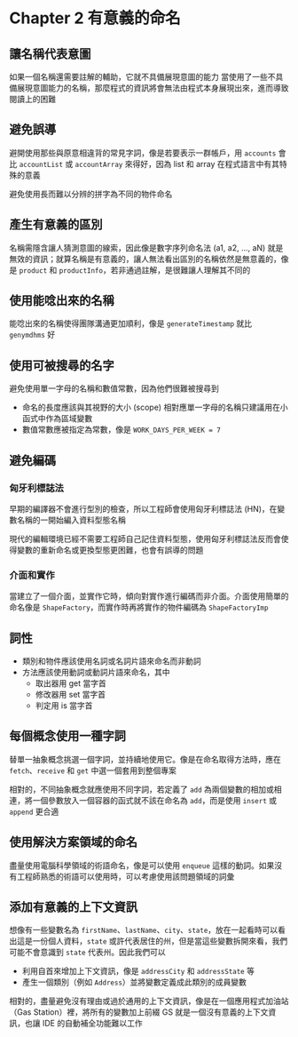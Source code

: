 # Chapter 2 有意義的命名

## 讓名稱代表意圖

如果一個名稱還需要註解的輔助，它就不具備展現意圖的能力
當使用了一些不具備展現意圖能力的名稱，那麼程式的資訊將會無法由程式本身展現出來，進而導致閱讀上的困難

## 避免誤導

避開使用那些與原意相違背的常見字詞，像是若要表示一群帳戶，用 `accounts` 會比 `accountList` 或 `accountArray` 來得好，因為 list 和 array 在程式語言中有其特殊的意義

避免使用長而難以分辨的拼字為不同的物件命名

## 產生有意義的區別

名稱需隱含讓人猜測意圖的線索，因此像是數字序列命名法 (a1, a2, ..., aN) 就是無效的資訊；就算名稱是有意義的，讓人無法看出區別的名稱依然是無意義的，像是 `product` 和 `productInfo`，若非通過註解，是很難讓人理解其不同的

## 使用能唸出來的名稱

能唸出來的名稱使得團隊溝通更加順利，像是 `generateTimestamp` 就比 `genymdhms` 好

## 使用可被搜尋的名字

避免使用單一字母的名稱和數值常數，因為他們很難被搜尋到

- 命名的長度應該與其視野的大小 (scope) 相對應單一字母的名稱只建議用在小函式中作為區域變數
- 數值常數應被指定為常數，像是 `WORK_DAYS_PER_WEEK = 7`

## 避免編碼

### 匈牙利標誌法

早期的編譯器不會進行型別的檢查，所以工程師會使用匈牙利標誌法 (HN)，在變數名稱的一開始編入資料型態名稱

現代的編輯環境已經不需要工程師自己記住資料型態，使用匈牙利標誌法反而會使得變數的重新命名或更換型態更困難，也會有誤導的問題

### 介面和實作

當建立了一個介面，並實作它時，傾向對實作進行編碼而非介面。介面使用簡單的命名像是 `ShapeFactory`，而實作時再將實作的物件編碼為 `ShapeFactoryImp`

## 詞性

- 類別和物件應該使用名詞或名詞片語來命名而非動詞
- 方法應該使用動詞或動詞片語來命名，其中
  - 取出器用 get 當字首
  - 修改器用 set 當字首
  - 判定用 is 當字首

## 每個概念使用一種字詞

替單一抽象概念挑選一個字詞，並持續地使用它。像是在命名取得方法時，應在 `fetch`、`receive` 和 `get` 中選一個套用到整個專案

相對的，不同抽象概念就應使用不同字詞，若定義了 `add` 為兩個變數的相加或相連，將一個參數放入一個容器的函式就不該在命名為 `add`，而是使用 `insert` 或 `append` 更合適

## 使用解決方案領域的命名
盡量使用電腦科學領域的術語命名，像是可以使用 `enqueue` 這樣的動詞。如果沒有工程師熟悉的術語可以使用時，可以考慮使用該問題領域的詞彙

## 添加有意義的上下文資訊
想像有一些變數名為 `firstName`、`lastName`、`city`、`state`，放在一起看時可以看出這是一份個人資料，`state` 或許代表居住的州，但是當這些變數拆開來看，我們可能不會意識到 `state` 代表州。因此我們可以

- 利用自首來增加上下文資訊，像是 `addressCity` 和 `addressState` 等
- 產生一個類別（例如 `Address`）並將變數定義成此類別的成員變數

相對的，盡量避免沒有理由或過於通用的上下文資訊，像是在一個應用程式加油站（Gas Station）裡，將所有的變數加上前綴 GS 就是一個沒有意義的上下文資訊，也讓 IDE 的自動補全功能難以工作